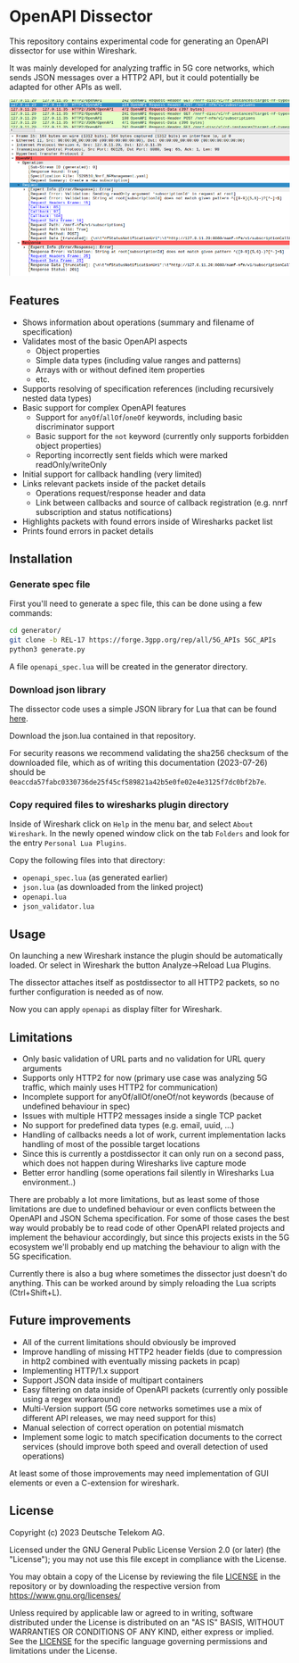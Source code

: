 # OpenAPI Dissector

This repository contains experimental code for generating an OpenAPI dissector for use within Wireshark.

It was mainly developed for analyzing traffic in 5G core networks, which sends JSON messages over a HTTP2 API,
but it could potentially be adapted for other APIs as well.

![](doc/screenshot.png)

## Features

- Shows information about operations (summary and filename of specification)
- Validates most of the basic OpenAPI aspects
    - Object properties
    - Simple data types (including value ranges and patterns)
    - Arrays with or without defined item properties
    - etc.
- Supports resolving of specification references (including recursively nested data types)
- Basic support for complex OpenAPI features
    - Support for `anyOf`/`allOf`/`oneOf` keywords, including basic discriminator support
    - Basic support for the `not` keyword (currently only supports forbidden object properties)
    - Reporting incorrectly sent fields which were marked readOnly/writeOnly
- Initial support for callback handling (very limited)
- Links relevant packets inside of the packet details
    - Operations request/response header and data
    - Link between callbacks and source of callback registration (e.g. nnrf subscription and status notifications)
- Highlights packets with found errors inside of Wiresharks packet list
- Prints found errors in packet details

## Installation

### Generate spec file

First you'll need to generate a spec file, this can be done using a few commands:

```bash
cd generator/
git clone -b REL-17 https://forge.3gpp.org/rep/all/5G_APIs 5GC_APIs
python3 generate.py
```

A file `openapi_spec.lua` will be created in the generator directory.

### Download json library

The dissector code uses a simple JSON library for Lua that can be found [here](https://github.com/rxi/json.lua).

Download the json.lua contained in that repository.

For security reasons we recommend validating the sha256 checksum of the downloaded file, which as of writing this
documentation (2023-07-26) should be `0eaccda57fabc0330736de25f45cf589821a42b5e0fe02e4e3125f7dc0bf2b7e`.

### Copy required files to wiresharks plugin directory

Inside of Wireshark click on `Help` in the menu bar, and select `About Wireshark`.
In the newly opened window click on the tab `Folders` and look for the entry `Personal Lua Plugins`.

Copy the following files into that directory:

- `openapi_spec.lua` (as generated earlier)
- `json.lua` (as downloaded from the linked project)
- `openapi.lua`
- `json_validator.lua`

## Usage

On launching a new Wireshark instance the plugin should be automatically loaded. Or select in Wireshark the button Analyze->Reload Lua Plugins.

The dissector attaches itself as postdissector to all HTTP2 packets, so no further configuration is needed as of now.

Now you can apply `openapi` as display filter for Wireshark. 

## Limitations

- Only basic validation of URL parts and no validation for URL query arguments
- Supports only HTTP2 for now (primary use case was analyzing 5G traffic, which mainly uses HTTP2 for communication)
- Incomplete support for anyOf/allOf/oneOf/not keywords (because of undefined behaviour in spec)
- Issues with multiple HTTP2 messages inside a single TCP packet
- No support for predefined data types (e.g. email, uuid, ...)
- Handling of callbacks needs a lot of work, current implementation lacks handling of most of the possible target locations
- Since this is currently a postdissector it can only run on a second pass, which does not happen during Wiresharks live capture mode
- Better error handling (some operations fail silently in Wiresharks Lua environment..)

There are probably a lot more limitations, but as least some of those limitations are due to undefined behaviour
or even conflicts between the OpenAPI and JSON Schema specification. For some of those cases the best way would
probably be to read code of other OpenAPI related projects and implement the behaviour accordingly, but since this
projects exists in the 5G ecosystem we'll probably end up matching the behaviour to align with the 5G specification.

Currently there is also a bug where sometimes the dissector just doesn't do anything.
This can be worked around by simply reloading the Lua scripts (Ctrl+Shift+L).

## Future improvements

- All of the current limitations should obviously be improved
- Improve handling of missing HTTP2 header fields (due to compression in http2 combined with eventually missing packets in pcap)
- Implementing HTTP/1.x support
- Support JSON data inside of multipart containers
- Easy filtering on data inside of OpenAPI packets (currently only possible using a regex workaround)
- Multi-Version support (5G core networks sometimes use a mix of different API releases, we may need support for this)
- Manual selection of correct operation on potential mismatch
- Implement some logic to match specification documents to the correct services (should improve both speed and overall detection of used operations)

At least some of those improvements may need implementation of GUI elements or even a C-extension for wireshark.

## License

Copyright (c) 2023 Deutsche Telekom AG.

Licensed under the GNU General Public License Version 2.0 (or later) (the "License"); you may not use this file except in compliance with the License.

You may obtain a copy of the License by reviewing the file [LICENSE](./LICENSE) in the repository or by downloading the respective version from
https://www.gnu.org/licenses/

Unless required by applicable law or agreed to in writing, software distributed under the License is distributed on an "AS IS" BASIS, WITHOUT WARRANTIES OR CONDITIONS OF ANY KIND, either express or implied. See the [LICENSE](./LICENSE) for the specific language governing permissions and limitations under the License.
